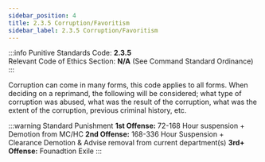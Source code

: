 ```yaml
---
sidebar_position: 4
title: 2.3.5 Corruption/Favoritism
sidebar_label: 2.3.5 Corruption/Favoritism
---
```


:::info
Punitive Standards Code: <TextColor color="#E46C07">**2.3.5**</TextColor> <br />
Relevant Code of Ethics Section: <TextColor color="#21E006">**N/A**</TextColor> (See Command Standard Ordinance) <br />
:::

Corruption can come in many forms, this code applies to all forms. When deciding on a reprimand, the following will be considered; what type of corruption was abused, what was the result of the corruption, what was the extent of the corruption, previous criminal history, etc.

:::warning Standard Punishment
**1st Offense:** 72-168 Hour suspension + Demotion from MC/HC
**2nd Offense:** 168-336 Hour Suspension + Clearance Demotion & Advise removal from current department(s)
**3rd+ Offense:** Founadtion Exile 
:::